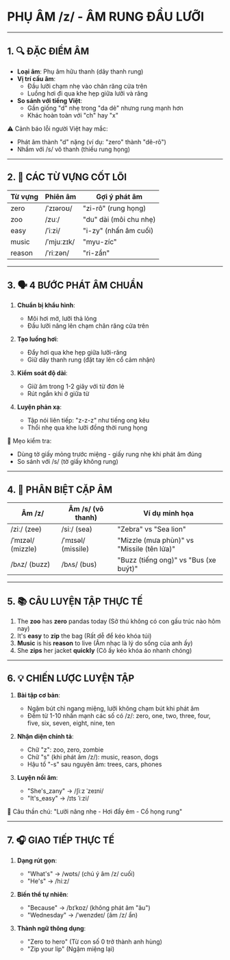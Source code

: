 # PHỤ ÂM /z/ - ÂM RUNG ĐẦU LƯỠI

---

## 1. 🔍 ĐẶC ĐIỂM ÂM

- **Loại âm**: Phụ âm hữu thanh (dây thanh rung)
- **Vị trí cấu âm**:
  - Đầu lưỡi chạm nhẹ vào chân răng cửa trên
  - Luồng hơi đi qua khe hẹp giữa lưỡi và răng
- **So sánh với tiếng Việt**:
  - Gần giống "d" nhẹ trong "da dẻ" nhưng rung mạnh hơn
  - Khác hoàn toàn với "ch" hay "x"

⚠️ Cảnh báo lỗi người Việt hay mắc:
- Phát âm thành "d" nặng (ví dụ: "zero" thành "dê-rô")
- Nhầm với /s/ vô thanh (thiếu rung họng)

---

## 2. 📝 CÁC TỪ VỰNG CỐT LÕI

| Từ vựng | Phiên âm | Gợi ý phát âm |
|---------|----------|---------------|
| zero    | /ˈzɪəroʊ/ | "zi-rô" (rung họng) |
| zoo     | /zuː/    | "du" dài (môi chu nhẹ) |
| easy    | /ˈiːzi/  | "i-zy" (nhấn âm cuối) |
| music   | /ˈmjuːzɪk/ | "myu-zíc" |
| reason  | /ˈriːzən/ | "ri-zần" |

---

## 3. 🗣️ 4 BƯỚC PHÁT ÂM CHUẨN

1. **Chuẩn bị khẩu hình**:
   - Môi hơi mở, lưỡi thả lỏng
   - Đầu lưỡi nâng lên chạm chân răng cửa trên

2. **Tạo luồng hơi**:
   - Đẩy hơi qua khe hẹp giữa lưỡi-răng
   - Giữ dây thanh rung (đặt tay lên cổ cảm nhận)

3. **Kiểm soát độ dài**:
   - Giữ âm trong 1-2 giây với từ đơn lẻ
   - Rút ngắn khi ở giữa từ

4. **Luyện phản xạ**:
   - Tập nói liên tiếp: "z-z-z" như tiếng ong kêu
   - Thổi nhẹ qua khe lưỡi đồng thời rung họng

🎯 Mẹo kiểm tra:
- Dùng tờ giấy mỏng trước miệng - giấy rung nhẹ khi phát âm đúng
- So sánh với /s/ (tờ giấy không rung)

---

## 4. 🎯 PHÂN BIỆT CẶP ÂM

| Âm /z/ | Âm /s/ (vô thanh) | Ví dụ minh họa |
|--------|-------------------|----------------|
| /ziː/ (zee) | /siː/ (sea) | "Zebra" vs "Sea lion" |
| /ˈmɪzəl/ (mizzle) | /ˈmɪsəl/ (missile) | "Mizzle (mưa phùn)" vs "Missile (tên lửa)" |
| /bʌz/ (buzz) | /bʌs/ (bus) | "Buzz (tiếng ong)" vs "Bus (xe buýt)" |

---

## 5. 📚 CÂU LUYỆN TẬP THỰC TẾ

1. The **zoo** has **zero** pandas today (Sở thú không có con gấu trúc nào hôm nay)
2. It's **easy** to **zip** the bag (Rất dễ để kéo khóa túi)
3. **Music** is his **reason** to live (Âm nhạc là lý do sống của anh ấy)
4. She **zips** her jacket **quickly** (Cô ấy kéo khóa áo nhanh chóng)

---

## 6. 💡 CHIẾN LƯỢC LUYỆN TẬP

1. **Bài tập cơ bản**:
   - Ngậm bút chì ngang miệng, lưỡi không chạm bút khi phát âm
   - Đếm từ 1-10 nhấn mạnh các số có /z/: zero, one, two, three, four, five, six, seven, eight, nine, ten

2. **Nhận diện chính tả**:
   - Chữ "z": zoo, zero, zombie
   - Chữ "s" (khi phát âm /z/): music, reason, dogs
   - Hậu tố "-s" sau nguyên âm: trees, cars, phones

3. **Luyện nối âm**:
   - "She's_zany" → /ʃiːz ˈzeɪni/
   - "It's_easy" → /ɪts ˈiːzi/

📌 Câu thần chú: "Lưỡi nâng nhẹ - Hơi đẩy êm - Cổ họng rung"

---

## 7. 🎧 GIAO TIẾP THỰC TẾ

1. **Dạng rút gọn**:
   - "What's" → /wɒts/ (chú ý âm /z/ cuối)
   - "He's" → /hiːz/

2. **Biến thể tự nhiên**:
   - "Because" → /bɪˈkɒz/ (không phát âm "âu")
   - "Wednesday" → /ˈwenzdeɪ/ (âm /z/ ẩn)

3. **Thành ngữ thông dụng**:
   - "Zero to hero" (Từ con số 0 trở thành anh hùng)
   - "Zip your lip" (Ngậm miệng lại)